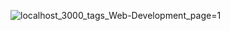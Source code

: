 ![localhost_3000_tags_Web-Development_page=1](https://github.com/JafirRehman/codehelp_practice_projects/assets/131444360/0693ff84-28fd-4870-a472-eb25a8d43177)
